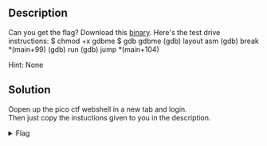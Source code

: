 ## Description

Can you get the flag?
Download this [binary](https://artifacts.picoctf.net/c/117/gdbme).
Here's the test drive instructions:
$ chmod +x gdbme
$ gdb gdbme
(gdb) layout asm
(gdb) break *(main+99)
(gdb) run
(gdb) jump *(main+104)

Hint: None

## Solution

Oopen up the pico ctf webshell in a new tab and login. <br>
Then just copy the instuctions given to you in the description. <br>

<details>
  <summary>Flag</summary>
  
  
    picoCTF{d3bugg3r_dr1v3_7776d758}
</details>
